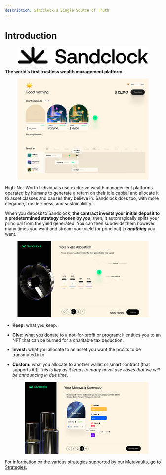 ```yaml
---
description: Sandclock's Single Source of Truth
---
```


# Introduction

<figure><img src=".gitbook/assets/image (12).png" alt=""><figcaption></figcaption></figure>

**The world’s first trustless wealth management platform.**

<figure><img src=".gitbook/assets/image (4).png" alt=""><figcaption></figcaption></figure>

High-Net-Worth Individuals use exclusive wealth management platforms operated by humans to generate a return on their idle capital and allocate it to asset classes and causes they believe in. Sandclock does too, with more elegance, trustlessness, and sustainability.

When you deposit to Sandclock, **the contract invests your initial deposit to a predetermined strategy chosen by you,** then, it automagically splits your principal from the yield generated. You can then subdivide them however many times you want and stream your yield (or principal) to _**anything**_ you want.

<figure><img src=".gitbook/assets/image (9).png" alt=""><figcaption></figcaption></figure>

* **Keep:** what you keep.
* **Give:** what you donate to a not-for-profit or program; it entitles you to an NFT that can be burned for a charitable tax deduction.
* **Invest:** what you allocate to an asset you want the profits to be transmuted into.
*   **Custom:** what you allocate to another wallet or smart contract (that supports it!); _This is key as it leads to many novel use cases that we will be announcing in due time_.

    <figure><img src=".gitbook/assets/image (6).png" alt=""><figcaption></figcaption></figure>

For information on the various strategies supported by our Metavaults, [go to Strategies.](strategies/)
